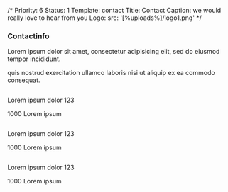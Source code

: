 /*
Priority: 6
Status: 1
Template: contact
Title: Contact
Caption: we would really love to hear from you
Logo:
  src: '[%uploads%]/logo1.png'
*/
<div class="wrap">
  <div class="wrapd">
    <h3 class="heading">Contactinfo</h3>
    <p>Lorem ipsum dolor sit amet, consectetur adipisicing elit, sed do eiusmod tempor incididunt.</p>
    <p>quis nostrud exercitation ullamco laboris nisi ut aliquip ex ea commodo consequat.</p>
    <div class="wmode">
      <img src="[%uploads%]/default_pic_61x61.jpg" alt="" />
      <p>Lorem ipsum dolor 123</p>
      <p>1000 Lorem ipsum</p>
      <div class="clear"> </div>
    </div>
    <div class="wmode">
      <img src="[%uploads%]/default_pic_61x61.jpg" alt="" />
      <p>Lorem ipsum dolor 123</p>
      <p>1000 Lorem ipsum</p>
      <div class="clear"> </div>
    </div>
    <div class="wmode">
      <img src="[%uploads%]/default_pic_61x61.jpg" alt="" />
      <p>Lorem ipsum dolor 123</p>
      <p>1000 Lorem ipsum</p>
      <div class="clear"> </div>
    </div>
  </div>
  <div class="clear"> </div>
</div>
